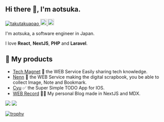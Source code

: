 ## Hi there 👋, I'm aotsuka.

<p align="left">
  <a href="https://github.com/takutakuaoao/takutakuaoao">
    <img src="https://komarev.com/ghpvc/?username=takutakuaoao" alt="takutakuaoao" />
  </a>
  <a href="http://twitter.com/ao__161">
    <img height="20" src="https://img.shields.io/twitter/follow/ao__161?label=Twitter&logo=twitter&style=flat" />
  </a>
  <a href="https://github.com/takutakuaoao">
    <img height="20" src="https://img.shields.io/github/followers/takutakuaoao?label=follow&logo=github&style=flat" />
  </a>
</p>

I'm aotsuka, a software engineer in Japan.

I love **React**, **NextJS**, **PHP** and **Laravel**.

## 🚀 My products

- [Tech Magnet](https:tech-magnet.net) 🚀 the WEB Service Easily sharing tech knowledge.
- [Nenn](https://www.nenn.online/login) 📘 the WEB Service making the digital scrapbook, you be able to collect Image, Note and Bookmark.
- [Cyu](https://apps.apple.com/jp/app/cyu-%E3%83%97%E3%83%AD%E3%82%B8%E3%82%A7%E3%82%AF%E3%83%88%E7%AE%A1%E7%90%86-todo%E3%82%A2%E3%83%97%E3%83%AA/id6449241807) ✅ the Super Simple TODO App for IOS.
- [WEB Record](https://www.web-record.net/) 🧑‍💻 My personal Blog made in NextJS and MDX.

![](https://github-readme-stats.vercel.app/api/top-langs?username=takutakuaoao&show_icons=true&count_private=true&theme=nord)
![](https://github-readme-stats.vercel.app/api/?username=takutakuaoao&show_icons=true&count_private=true&theme=nord&line_height=40)

[![trophy](https://github-profile-trophy.vercel.app/?username=takutakuaoao&theme=nord)](https://github.com/ryo-ma/github-profile-trophy)

<!--
**takutakuaoao/takutakuaoao** is a ✨ _special_ ✨ repository because its `README.md` (this file) appears on your GitHub profile.

Here are some ideas to get you started:

- 🔭 I’m currently working on ...
- 🌱 I’m currently learning ...
- 👯 I’m looking to collaborate on ...
- 🤔 I’m looking for help with ...
- 💬 Ask me about ...
- 📫 How to reach me: ...
- 😄 Pronouns: ...
- ⚡ Fun fact: ...
-->
